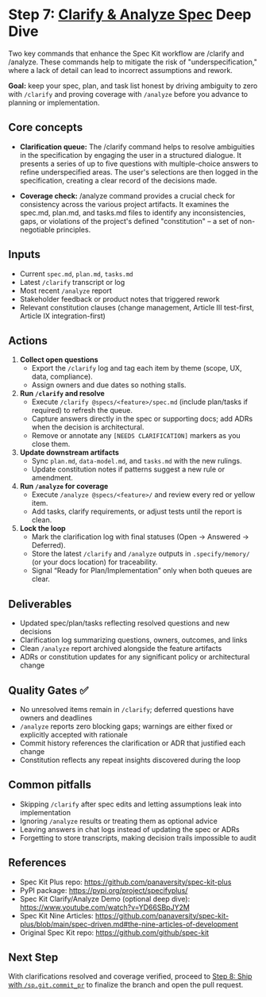 # Step 7: [Clarify & Analyze Spec](https://www.youtube.com/watch?v=YD66SBpJY2M) Deep Dive

Two key commands that enhance the Spec Kit workflow are /clarify and /analyze. These commands help to mitigate the risk of "underspecification," where a lack of detail can lead to incorrect assumptions and rework.

**Goal:** keep your spec, plan, and task list honest by driving ambiguity to zero with `/clarify` and proving coverage with `/analyze` before you advance to planning or implementation.

## Core concepts

- **Clarification queue:** The /clarify command helps to resolve ambiguities in the specification by engaging the user in a structured dialogue. It presents a series of up to five questions with multiple-choice answers to refine underspecified areas. The user's selections are then logged in the specification, creating a clear record of the decisions made.

- **Coverage check:** /analyze command provides a crucial check for consistency across the various project artifacts. It examines the spec.md, plan.md, and tasks.md files to identify any inconsistencies, gaps, or violations of the project's defined "constitution" – a set of non-negotiable principles.

## Inputs

- Current `spec.md`, `plan.md`, `tasks.md`
- Latest `/clarify` transcript or log
- Most recent `/analyze` report
- Stakeholder feedback or product notes that triggered rework
- Relevant constitution clauses (change management, Article III test-first, Article IX integration-first)

## Actions

1. **Collect open questions**
   - Export the `/clarify` log and tag each item by theme (scope, UX, data, compliance).
   - Assign owners and due dates so nothing stalls.
2. **Run `/clarify` and resolve**
   - Execute `/clarify @specs/<feature>/spec.md` (include plan/tasks if required) to refresh the queue.
   - Capture answers directly in the spec or supporting docs; add ADRs when the decision is architectural.
   - Remove or annotate any `[NEEDS CLARIFICATION]` markers as you close them.
3. **Update downstream artifacts**
   - Sync `plan.md`, `data-model.md`, and `tasks.md` with the new rulings.
   - Update constitution notes if patterns suggest a new rule or amendment.
4. **Run `/analyze` for coverage**
   - Execute `/analyze @specs/<feature>/` and review every red or yellow item.
   - Add tasks, clarify requirements, or adjust tests until the report is clean.
5. **Lock the loop**
   - Mark the clarification log with final statuses (Open → Answered → Deferred).
   - Store the latest `/clarify` and `/analyze` outputs in `.specify/memory/` (or your docs location) for traceability.
   - Signal “Ready for Plan/Implementation” only when both queues are clear.

## Deliverables

- Updated spec/plan/tasks reflecting resolved questions and new decisions
- Clarification log summarizing questions, owners, outcomes, and links
- Clean `/analyze` report archived alongside the feature artifacts
- ADRs or constitution updates for any significant policy or architectural change

## Quality Gates ✅

- No unresolved items remain in `/clarify`; deferred questions have owners and deadlines
- `/analyze` reports zero blocking gaps; warnings are either fixed or explicitly accepted with rationale
- Commit history references the clarification or ADR that justified each change
- Constitution reflects any repeat insights discovered during the loop

## Common pitfalls

- Skipping `/clarify` after spec edits and letting assumptions leak into implementation
- Ignoring `/analyze` results or treating them as optional advice
- Leaving answers in chat logs instead of updating the spec or ADRs
- Forgetting to store transcripts, making decision trails impossible to audit

## References

- Spec Kit Plus repo: https://github.com/panaversity/spec-kit-plus
- PyPI package: https://pypi.org/project/specifyplus/
- Spec Kit Clarify/Analyze Demo (optional deep dive): https://www.youtube.com/watch?v=YD66SBpJY2M
- Spec Kit Nine Articles: https://github.com/panaversity/spec-kit-plus/blob/main/spec-driven.md#the-nine-articles-of-development
- Original Spec Kit repo: https://github.com/github/spec-kit

## Next Step

With clarifications resolved and coverage verified, proceed to [Step 8: Ship with `/sp.git.commit_pr`](../09_git_commit_pr/readme.md) to finalize the branch and open the pull request.
